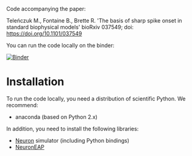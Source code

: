 Code accompanying the paper:

Teleńczuk M., Fontaine B., Brette R.
'The basis of sharp spike onset in standard biophysical models' 
bioRxiv 037549; doi: https://doi.org/10.1101/037549 

You can run the code locally on the binder:

[![Binder](http://mybinder.org/badge.svg)](http://mybinder.org/repo/maikia/kink_paper)

# Installation

To run the code locally, you need a distribution of scientific Python. We recommend:

* anaconda (based on Python 2.x)

In addition, you need to install the following libraries:

* [Neuron](http://neuron.yale.edu) simulator (including Python bindings)
* [NeuronEAP](http://github.com/btel/neuroneap)
